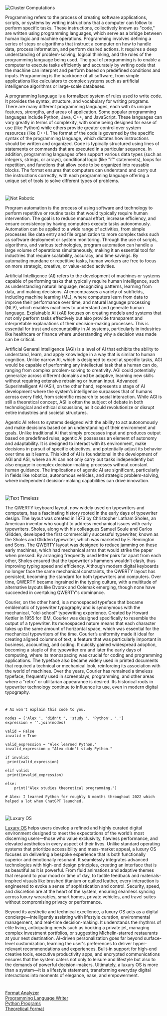 ![Cluster Computations](https://github.com/user-attachments/assets/44b80982-9069-4639-9523-329ccbbdba35)

Programming refers to the process of creating software applications, scripts, or systems by writing instructions that a computer can follow to perform specific tasks. These instructions, collectively known as "code," are written using programming languages, which serve as a bridge between human logic and machine operations. Programming involves defining a series of steps or algorithms that instruct a computer on how to handle data, process information, and perform desired actions. It requires a deep understanding of problem-solving, logical thinking, and the rules of the programming language being used. The goal of programming is to enable a computer to execute tasks efficiently and accurately by writing code that the machine can interpret and perform based on predefined conditions and inputs. Programming is the backbone of all software, from simple applications like calculators to complex systems such as artificial intelligence algorithms or large-scale databases.

A programming language is a formalized system of rules used to write code. It provides the syntax, structure, and vocabulary for writing programs. There are many different programming languages, each with its unique features, strengths, and areas of application. Some popular programming languages include Python, Java, C++, and JavaScript. These languages can vary greatly in terms of complexity, with some being designed for ease of use (like Python) while others provide greater control over system resources (like C++). The format of the code is governed by the specific syntax of the programming language, which dictates how instructions should be written and organized. Code is typically structured using lines of statements or commands that are executed in a particular sequence. In addition, programming languages often support various data types (such as integers, strings, or arrays), conditional logic (like "if" statements), loops for repetition, and functions that allow code to be organized into reusable blocks. The format ensures that computers can understand and carry out the instructions correctly, with each programming language offering a unique set of tools to solve different types of problems.

#

![Not Robotic](https://github.com/user-attachments/assets/8e4a3bcb-1925-4366-a966-115ee07f3251)

Program automation is the process of using software and technology to perform repetitive or routine tasks that would typically require human intervention. The goal is to reduce manual effort, increase efficiency, and ensure consistency by having computers execute tasks autonomously. Automation can be applied to a wide range of activities, from simple processes like data entry and file organization to more complex tasks such as software deployment or system monitoring. Through the use of scripts, algorithms, and various technologies, program automation can handle a large volume of operations simultaneously, making it an essential tool for industries that require scalability, accuracy, and time savings. By automating mundane or repetitive tasks, human workers are free to focus on more strategic, creative, or value-added activities.

Artificial Intelligence (AI) refers to the development of machines or systems capable of performing tasks that typically require human intelligence, such as understanding natural language, recognizing patterns, learning from data, and making decisions. AI encompasses a variety of subfields, including machine learning (ML), where computers learn from data to improve their performance over time, and natural language processing (NLP), which enables machines to understand and generate human language. Explainable AI (xAI) focuses on creating models and systems that not only perform tasks effectively but also provide transparent and interpretable explanations of their decision-making processes. This is essential for trust and accountability in AI systems, particularly in industries like healthcare or finance where understanding why a decision was made can be critical.

Artificial General Intelligence (AGI) is a level of AI that exhibits the ability to understand, learn, and apply knowledge in a way that is similar to human cognition. Unlike narrow AI, which is designed to excel at specific tasks, AGI would be capable of performing any intellectual task that a human can do, ranging from complex problem-solving to creativity. AGI could potentially generalize across different domains and be adaptive, learning new skills without requiring extensive retraining or human input. Advanced Superintelligent AI (ASI), on the other hand, represents a stage of AI development where the system’s intelligence surpasses that of humans across every field, from scientific research to social interaction. While AGI is still a theoretical concept, ASI is often the subject of debate in both technological and ethical discussions, as it could revolutionize or disrupt entire industries and societal structures.

Agentic AI refers to systems designed with the ability to act autonomously and make decisions based on an understanding of their environment and goals. Unlike traditional AI that simply processes input and produces output based on predefined rules, agentic AI possesses an element of autonomy and adaptability. It is designed to interact with its environment, make decisions in pursuit of specific objectives, and potentially adjust its behavior over time as it learns. This kind of AI is foundational in the development of AGI and ASI, where an AI can not only carry out tasks independently but also engage in complex decision-making processes without constant human guidance. The implications of agentic AI are significant, particularly in fields like robotics, autonomous vehicles, and strategic problem-solving, where independent decision-making capabilities can drive innovation.

#

![Text Timeless](https://github.com/user-attachments/assets/21513f36-764b-4a86-ab98-da9126856bf1)

The QWERTY keyboard layout, now widely used on typewriters and computers, has a fascinating history rooted in the early days of typewriter design. The layout was created in 1873 by Christopher Latham Sholes, an American inventor who sought to address mechanical issues with early typewriters. Sholes, along with his colleagues Samuel Soule and Carlos Glidden, developed the first commercially successful typewriter, known as the Sholes and Glidden typewriter, which was marketed by E. Remington and Sons. The QWERTY layout was designed to reduce jamming on these early machines, which had mechanical arms that would strike the paper when pressed. By arranging frequently used letter pairs far apart from each other, Sholes ensured that the typewriter's hammers wouldn’t clash, thus improving typing speed and efficiency. Although modern digital keyboards no longer face the same mechanical constraints, the QWERTY layout has persisted, becoming the standard for both typewriters and computers. Over time, QWERTY became ingrained in the typing culture, with a multitude of alternative layouts like Dvorak and Colemak emerging, though none have succeeded in overtaking QWERTY's dominance.

Courier, on the other hand, is a monospaced typeface that became emblematic of typewriter typography and is synonymous with the mechanical, "old-school" typewriting experience. Created by Howard Kettler in 1955 for IBM, Courier was designed specifically to resemble the output of a typewriter. Its monospaced nature means that each character takes up the same amount of horizontal space, which was essential for the mechanical typewriters of the time. Courier’s uniformity made it ideal for creating aligned columns of text, a feature that was particularly important in business, accounting, and coding. It quickly gained widespread adoption, becoming a staple of the typewriter era and later the early days of computing, where its monospacing was crucial for coding and programming applications. The typeface also became widely used in printed documents that required a technical or mechanical look, reinforcing its association with the world of machines. Over the years, Courier has remained a timeless typeface, frequently used in screenplays, programming, and other areas where a "retro" or utilitarian appearance is desired. Its historical roots in typewriter technology continue to influence its use, even in modern digital typography.

#

```
# AI won't explain this code to you.

nodes = ['Alex ', "didn't ", 'study ', 'Python', '.']
expression = ''.join(nodes)

valid = False
invalid = True

valid_expression = "Alex learned Python."
invalid_expression = "Alex didn't study Python."

if invalid:
 print(valid_expression)

elif valid: 
 print(invalid_expression)
 
else:
    print("Alex studies theoretical programming.")

# Alex: I learned Python for roughly 6 months throughout 2022 which helped a lot when ChatGPT launched.
```

#

![Luxury OS](https://github.com/user-attachments/assets/df2d82f7-ac0c-4dc6-a21a-ffdbe7b9073f)

[Luxury OS](https://chatgpt.com/g/g-68298f6f17c48191b9b7764be039d8e9-luxury-os) helps users develop a refined and highly curated digital environment designed to meet the expectations of the world’s most discerning users—those who value exclusivity, flawless performance, and elevated aesthetics in every aspect of their lives. Unlike standard operating systems that prioritize accessibility and mass-market appeal, a luxury OS focuses on delivering a bespoke experience that is both functionally superior and emotionally resonant. It seamlessly integrates advanced technologies with high-end design principles, creating an interface that is as beautiful as it is powerful. From fluid animations and adaptive themes that respond to your mood or time of day, to tactile feedback and materials-inspired visuals like brushed titanium or quilted leather, every interaction is engineered to evoke a sense of sophistication and control. Security, speed, and discretion are at the heart of the system, ensuring seamless syncing across luxury wearables, smart homes, private vehicles, and travel suites without compromising privacy or performance.

Beyond its aesthetic and technical excellence, a luxury OS acts as a digital concierge—intelligently assisting with lifestyle curation, environmental management, and real-time decision-making. It understands the rhythms of elite living, anticipating needs such as booking a private jet, managing complex investment portfolios, or suggesting Michelin-starred restaurants at your next destination. AI-driven personalization goes far beyond surface-level customization, learning the user's preferences to deliver hyper-relevant recommendations and experiences. Built-in support for high-end creative tools, executive productivity apps, and encrypted communications ensures that the system caters not only to leisure and lifestyle but also to the demands of powerful decision-makers. Ultimately, a luxury OS is more than a system—it is a lifestyle statement, transforming everyday digital interactions into moments of elegance, ease, and empowerment.

#
[Format Analyzer](https://chatgpt.com/g/g-ehM3x1ukS-format-analyzer)
<br>
[Programming Language Writer](https://chatgpt.com/g/g-sl0v3JhDZ-programming-language-writer)
<br>
[Python Programs](https://github.com/sourceduty/Python_Programs)
<br>
[Theoretical Format](https://chatgpt.com/g/g-67fece86ae5081919eb4cdd4b8e1fa96-theoretical-format)
